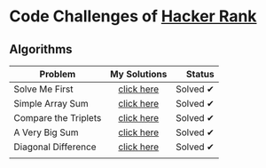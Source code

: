 # Code Challenges of [Hacker Rank](https://www.hackerrank.com/)

## Algorithms
 


|        Problem        |       My Solutions     |  Status  |
|-----------------------|:--------------:|---------:|
| Solve Me First        | [click here](https://github.com/itallosavieira/hacker-rank-challenges/tree/master/algorithms/00_solve-me-first) | Solved ✔ |
| Simple Array Sum      | [click here](https://github.com/itallosavieira/hacker-rank-challenges/tree/master/algorithms/01_simple-array-sum) | Solved ✔ |
| Compare the Triplets  | [click here](https://github.com/itallosavieira/hacker-rank-challenges/tree/master/algorithms/02_compare-the-triplets) | Solved ✔ |
| A Very Big Sum        | [click here](https://github.com/itallosavieira/hacker-rank-challenges/tree/master/algorithms/03_a-very-big-sum)   | Solved ✔ |
| Diagonal Difference   | [click here](https://github.com/itallosavieira/hacker-rank-challenges/tree/master/algorithms/04_diagonal-difference)   | Solved ✔ |
|    | []()   |  |





